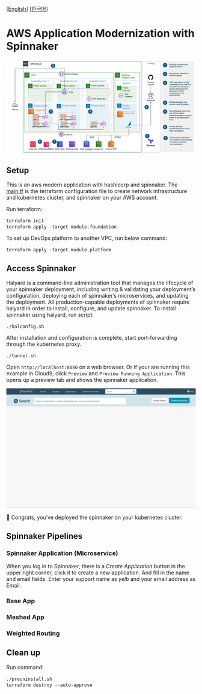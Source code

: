[[English](README.md)] [[한국어](README.ko.md)]
# AWS Application Modernization with Spinnaker

![aws-modernization-with-spinnaker](../../images/aws-modernization-with-spinnaker-architecture.png)

## Setup
This is an aws modern application with hashicorp and spinnaker. The [main.tf](main.tf) is the terraform configuration file to create network infrastructure and kubernetes cluster, and spinnaker on your AWS account.

Run terraform:
```
terraform init
terraform apply -target module.foundation
```

To set up DevOps platform to another VPC, run below command:
```
terraform apply -target module.platform
```

## Access Spinnaker
Halyard is a command-line administration tool that manages the lifecycle of your spinnaker deployment, including writing & validating your deployment’s configuration, deploying each of spinnaker’s microservices, and updating the deployment. All production-capable deployments of spinnaker require halyard in order to install, configure, and update spinnaker. To install spinnaker using halyard, run script:
```
./halconfig.sh
```

After installation and configuration is complete, start port-forwarding through the kubernetes proxy.
```
./tunnel.sh
```
Open `http://localhost:8080` on a web browser. Or if your are running this example in Cloud9, click `Preview` and `Preview Running Application`. This opens up a preview tab and shows the spinnaker application.

![spinnaker-first-look](../../images/spinnaker-first-look.png)

🎉 Congrats, you’ve deployed the spinnaker on your kubernetes cluster.

## Spinnaker Pipelines
### Spinnaker Application (Microservice)
When you log in to Spinnaker, there is a *Create Application* button in the upper right corner, click it to create a new application. And fill in the name and email fields. Enter your support name as *yelb* and your email address as Email.

### Base App
### Meshed App
### Weighted Routing

## Clean up
Run command:
```
./preuninstall.sh
terraform destroy --auto-approve
```
